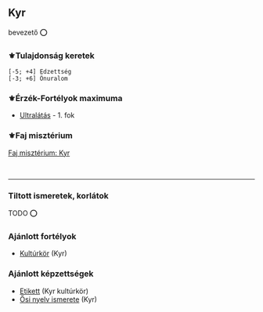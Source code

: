 ## Kyr

bevezető ⭕

### ⚜️Tulajdonság keretek

```
[-5; +4] Edzettség
[-3; +6] Önuralom
```

### ⚜️Érzék-Fortélyok maximuma

- [Ultralátás](../fortelyok.erzekek/fejlett_szaglas.md) - 1. fok

### ⚜️Faj misztérium

[Faj misztérium: Kyr](../kepzettsegek.faj.miszterium/faj_miszterium_kyr.md)

<br />

---
### Tiltott ismeretek, korlátok

TODO ⭕

### Ajánlott fortélyok

- [Kultúrkör](../fortelyok.kiemelt/kulturkor.md) (Kyr)

### Ajánlott képzettségek

- [Etikett](../kepzettsegek.szekunder/etikett.md) (Kyr kultúrkör)
- [Ősi nyelv ismerete](../kepzettsegek.primer.misztikus/osi_nyelv_ismerete.md) (Kyr)
